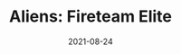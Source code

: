 ---
layout: album
date: 2021-08-24
title: "Aliens: Fireteam Elite"
developer: Cold Iron Studio
card-image: 0
card-offset: 0
banner-image: 0
banner-offset: 0
---